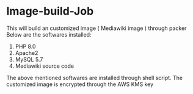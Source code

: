 # Image-build-Job

This will build an customized image ( Mediawiki image ) through packer
Below are the softwares installed:
1. PHP 8.0
2. Apache2
3. MySQL 5.7
4. Mediawiki source code

The above mentioned softwares are installed through shell script.
The customized image is encrypted through the AWS KMS key
